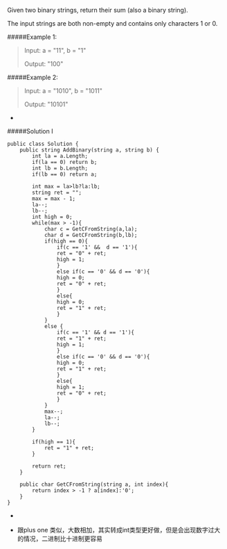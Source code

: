 Given two binary strings, return their sum (also a binary string).

The input strings are both non-empty and contains only characters 1 or 0.

#####Example 1:

>Input: a = "11", b = "1"
>
>Output: "100"

#####Example 2:

>Input: a = "1010", b = "1011"
>
>Output: "10101"

-
#####Solution I

```
public class Solution {
    public string AddBinary(string a, string b) {
        int la = a.Length;
        if(la == 0) return b;
        int lb = b.Length;
        if(lb == 0) return a;
        
        int max = la>lb?la:lb;
        string ret = "";
        max = max - 1;
        la--;
        lb--;
        int high = 0;
        while(max > -1){
            char c = GetCFromString(a,la);
            char d = GetCFromString(b,lb);
            if(high == 0){
                if(c == '1' &&  d == '1'){
                ret = "0" + ret;
                high = 1;
                }
                else if(c == '0' && d == '0'){
                high = 0;
                ret = "0" + ret;
                }
                else{
                high = 0;
                ret = "1" + ret;
                }
            }
            else {
                if(c == '1' && d == '1'){
                ret = "1" + ret;
                high = 1;
                }
                else if(c == '0' && d == '0'){
                high = 0;
                ret = "1" + ret;
                }
                else{
                high = 1;
                ret = "0" + ret;
                }
            }   
            max--;
            la--;
            lb--;
        }
        
        if(high == 1){
            ret = "1" + ret;
        }
        
        return ret;
    }
    
    public char GetCFromString(string a, int index){
        return index > -1 ? a[index]:'0';
    }
}
```

-
*	跟plus one 类似，大数相加，其实转成int类型更好做，但是会出现数字过大的情况，二进制比十进制更容易